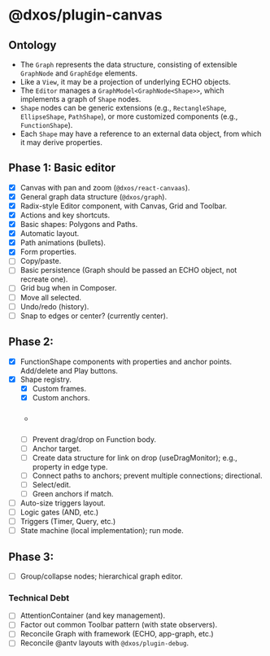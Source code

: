 # @dxos/plugin-canvas

## Ontology

- The `Graph` represents the data structure, consisting of extensible `GraphNode` and `GraphEdge` elements. 
- Like a `View`, it may be a projection of underlying ECHO objects.
- The `Editor` manages a `GraphModel<GraphNode<Shape>>`, which implements a graph of `Shape` nodes.
- `Shape` nodes can be generic extensions (e.g., `RectangleShape`, `EllipseShape`, `PathShape`), 
  or more customized components (e.g., `FunctionShape`).
- Each `Shape` may have a reference to an external data object, from which it may derive properties.

## Phase 1: Basic editor
- [x] Canvas with pan and zoom (`@dxos/react-canvaas`).
- [x] General graph data structure (`@dxos/graph`).
- [x] Radix-style Editor component, with Canvas, Grid and Toolbar.
- [x] Actions and key shortcuts.
- [x] Basic shapes: Polygons and Paths.
- [x] Automatic layout.
- [x] Path animations (bullets).
- [x] Form properties.
- [ ] Copy/paste.
- [ ] Basic persistence (Graph should be passed an ECHO object, not recreate one).
- [ ] Grid bug when in Composer.
- [ ] Move all selected.
- [ ] Undo/redo (history).
- [ ] Snap to edges or center? (currently center).

## Phase 2: 
- [x] FunctionShape components with properties and anchor points. Add/delete and Play buttons.
- [x] Shape registry.
  - [x] Custom frames.
  - [x] Custom anchors.
  - #####
  - [ ] Prevent drag/drop on Function body.
  - [ ] Anchor target.
  - [ ] Create data structure for link on drop (useDragMonitor); e.g., property in edge type.
  - [ ] Connect paths to anchors; prevent multiple connections; directional.
  - [ ] Select/edit.
  - [ ] Green anchors if match.
- [ ] Auto-size triggers layout.
- [ ] Logic gates (AND, etc.)
- [ ] Triggers (Timer, Query, etc.)
- [ ] State machine (local implementation); run mode.

## Phase 3:
- [ ] Group/collapse nodes; hierarchical graph editor. 

### Technical Debt
- [ ] AttentionContainer (and key management).
- [ ] Factor out common Toolbar pattern (with state observers).
- [ ] Reconcile Graph with framework (ECHO, app-graph, etc.)
- [ ] Reconcile @antv layouts with `@dxos/plugin-debug`.

